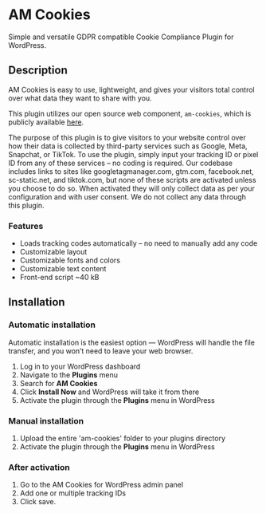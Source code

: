 # AM Cookies

Simple and versatile GDPR compatible Cookie Compliance Plugin for WordPress.

## Description

AM Cookies is easy to use, lightweight, and gives your visitors total control over what data they want to share with you.

This plugin utilizes our open source web component, `am-cookies`, which is publicly available [here](https://github.com/aarsteinmedia/am-gdpr).

The purpose of this plugin is to give visitors to your website control over how their data is collected by third-party services such as Google, Meta, Snapchat, or TikTok. To use the plugin, simply input your tracking ID or pixel ID from any of these services – no coding is required. Our codebase includes links to sites like googletagmanager.com, gtm.com, facebook.net, sc-static.net, and tiktok.com, but none of these scripts are activated unless you choose to do so. When activated they will only collect data as per your configuration and with user consent. We do not collect any data through this plugin.

### Features

- Loads tracking codes automatically – no need to manually add any code
- Customizable layout
- Customizable fonts and colors
- Customizable text content
- Front-end script ~40 kB

## Installation

### Automatic installation

Automatic installation is the easiest option — WordPress will handle the file transfer, and you won’t need to leave your web browser.

1. Log in to your WordPress dashboard
2. Navigate to the **Plugins** menu
3. Search for **AM Cookies**
4. Click **Install Now** and WordPress will take it from there
5. Activate the plugin through the **Plugins** menu in WordPress

### Manual installation

1. Upload the entire 'am-cookies' folder to your plugins directory
2. Activate the plugin through the **Plugins** menu in WordPress

### After activation

1. Go to the AM Cookies for WordPress admin panel
2. Add one or multiple tracking IDs
3. Click save.

